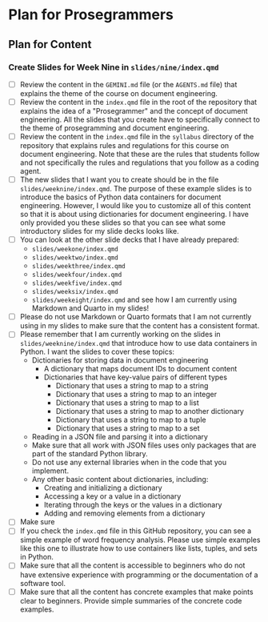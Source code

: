 # Plan for Prosegrammers

## Plan for Content

### Create Slides for Week Nine in `slides/nine/index.qmd`

- [ ] Review the content in the `GEMINI.md` file (or the `AGENTS.md` file) that
explains the theme of the course on document engineering.
- [ ] Review the content in the `index.qmd` file in the root of the repository
that explains the idea of a "Prosegrammer" and the concept of document
engineering. All the slides that you create have to specifically connect
to the theme of prosegramming and document engineering.
- [ ] Review the content in the `index.qmd` file in the `syllabus` directory of
the repository that explains rules and regulations for this course on document
engineering. Note that these are the rules that students follow and not
specifically the rules and regulations that you follow as a coding agent.
- [ ] The new slides that I want you to create should be in the file
`slides/weeknine/index.qmd`. The purpose of these example slides is to introduce
the basics of Python data containers for document engineering. However, I would
like you to customize all of this content so that it is about using dictionaries
for document engineering. I have only provided you these slides so that you can
see what some introductory slides for my slide decks looks like.
- [ ] You can look at the other slide decks that I have already prepared:
  - `slides/weekone/index.qmd`
  - `slides/weektwo/index.qmd`
  - `slides/weekthree/index.qmd`
  - `slides/weekfour/index.qmd`
  - `slides/weekfive/index.qmd`
  - `slides/weeksix/index.qmd`
  - `slides/weekeight/index.qmd` and see how I am currently using Markdown and
  Quarto in my slides!
- [ ] Please do not use Markdown or Quarto formats that I am not currently using in
my slides to make sure that the content has a consistent format.
- [ ] Please remember that I am currently working on the slides in
`slides/weeknine/index.qmd` that introduce how to use data containers in Python.
I want the slides to cover these topics:
  - Dictionaries for storing data in document engineering
    - A dictionary that maps document IDs to document content
    - Dictionaries that have key-value pairs of different types
      - Dictionary that uses a string to map to a string
      - Dictionary that uses a string to map to an integer
      - Dictionary that uses a string to map to a list
      - Dictionary that uses a string to map to another dictionary
      - Dictionary that uses a string to map to a tuple
      - Dictionary that uses a string to map to a set
  - Reading in a JSON file and parsing it into a dictionary
  - Make sure that all work with JSON files uses only packages that are part of
  the standard Python library.
  - Do not use any external libraries when in the code that you implement.
  - Any other basic content about dictionaries, including:
    - Creating and initializing a dictionary
    - Accessing a key or a value in a dictionary
    - Iterating through the keys or the values in a dictionary
    - Adding and removing elements from a dictionary
- [ ] Make sure 
- [ ] If you check the `index.qmd` file in this GitHub repository, you can see a
simple example of word frequency analysis. Please use simple examples like this
one to illustrate how to use containers like lists, tuples, and sets in Python.
- [ ] Make sure that all the content is accessible to beginners who do not have
extensive experience with programming or the documentation of a software tool.
- [ ] Make sure that all the content has concrete examples that make points
clear to beginners. Provide simple summaries of the concrete code examples.
